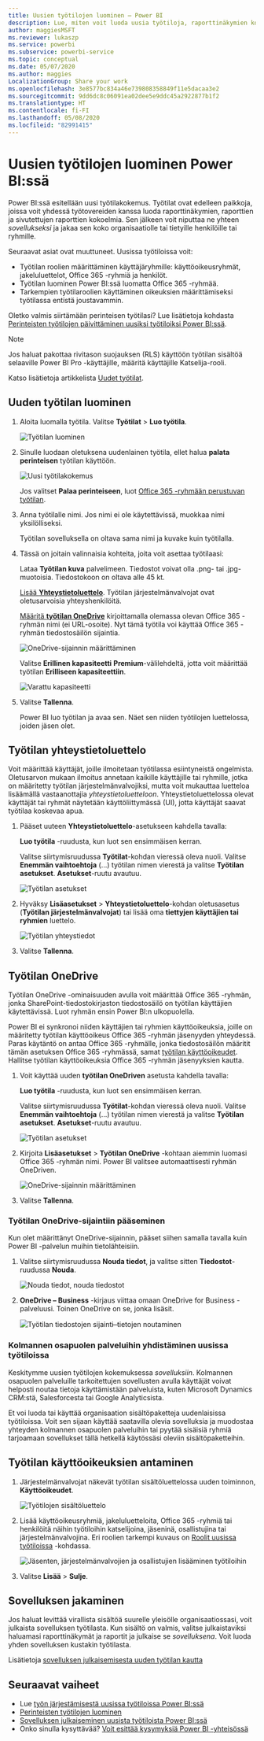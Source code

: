 ```yaml
---
title: Uusien työtilojen luominen ̶ Power BI
description: Lue, miten voit luoda uusia työtiloja, raporttinäkymien kokoelmia, raportteja ja sivutettuja raportteja, joiden avulla voit kuvata organisaatiosi keskeisiä mittalukuja.
author: maggiesMSFT
ms.reviewer: lukaszp
ms.service: powerbi
ms.subservice: powerbi-service
ms.topic: conceptual
ms.date: 05/07/2020
ms.author: maggies
LocalizationGroup: Share your work
ms.openlocfilehash: 3e8577bc834a46e739808358849f11e5dacaa3e2
ms.sourcegitcommit: 9dd6dc8c06091ea02dee5e9ddc45a2922877b1f2
ms.translationtype: HT
ms.contentlocale: fi-FI
ms.lasthandoff: 05/08/2020
ms.locfileid: "82991415"
---
```

# <a name="create-the-new-workspaces-in-power-bi"></a>Uusien työtilojen luominen Power BI:ssä

Power BI:ssä esitellään uusi työtilakokemus. Työtilat ovat edelleen paikkoja, joissa voit yhdessä työtovereiden kanssa luoda raporttinäkymien, raporttien ja sivutettujen raporttien kokoelmia. Sen jälkeen voit niputtaa ne yhteen *sovellukseksi* ja jakaa sen koko organisaatiolle tai tietyille henkilöille tai ryhmille.

Seuraavat asiat ovat muuttuneet. Uusissa työtiloissa voit:

- Työtilan roolien määrittäminen käyttäjäryhmille: käyttöoikeusryhmät, jakeluluettelot, Office 365 -ryhmiä ja henkilöt.
- Työtilan luominen Power BI:ssä luomatta Office 365 -ryhmää.
- Tarkempien työtilaroolien käyttäminen oikeuksien määrittämiseksi työtilassa entistä joustavammin.

Oletko valmis siirtämään perinteisen työtilasi? Lue lisätietoja kohdasta [Perinteisten työtilojen päivittäminen uusiksi työtiloiksi Power BI:ssä](designer/service-upgrade-workspaces.md).

> [!NOTE]
> Jos haluat pakottaa rivitason suojauksen (RLS) käyttöön työtilan sisältöä selaaville Power BI Pro -käyttäjille, määritä käyttäjille Katselija-rooli.

Katso lisätietoja artikkelista [Uudet työtilat](service-new-workspaces.md).

## <a name="create-one-of-the-new-workspaces"></a>Uuden työtilan luominen

1. Aloita luomalla työtila. Valitse **Työtilat** > **Luo työtila**.
   
     ![Työtilan luominen](media/service-create-the-new-workspaces/power-bi-workspace-create.png)

2. Sinulle luodaan oletuksena uudenlainen työtila, ellet halua **palata perinteisen** työtilan käyttöön.
   
     ![Uusi työtilakokemus](media/service-create-the-new-workspaces/power-bi-new-workspace.png)
     
     Jos valitset **Palaa perinteiseen**, luot [Office 365 -ryhmään perustuvan työtilan](service-create-workspaces.md). 

2. Anna työtilalle nimi. Jos nimi ei ole käytettävissä, muokkaa nimi yksilölliseksi.
   
     Työtilan sovelluksella on oltava sama nimi ja kuvake kuin työtilalla.
   
1. Tässä on joitain valinnaisia kohteita, joita voit asettaa työtilaasi:

    Lataa **Työtilan kuva** palvelimeen. Tiedostot voivat olla .png- tai .jpg-muotoisia. Tiedostokoon on oltava alle 45 kt.
    
    [Lisää **Yhteystietoluettelo**](#workspace-contact-list). Työtilan järjestelmänvalvojat ovat oletusarvoisia yhteyshenkilöitä. 
    
    [Määritä **työtilan OneDrive**](#workspace-onedrive) kirjoittamalla olemassa olevan Office 365 -ryhmän nimi (ei URL-osoite). Nyt tämä työtila voi käyttää Office 365 -ryhmän tiedostosäilön sijaintia. 

    ![OneDrive-sijainnin määrittäminen](media/service-create-the-new-workspaces/power-bi-new-workspace-onedrive.png)

    Valitse **Erillinen kapasiteetti** **Premium**-välilehdeltä, jotta voit määrittää työtilan **Erilliseen kapasiteettiin**.
     
    ![Varattu kapasiteetti](media/service-create-the-new-workspaces/power-bi-workspace-premium.png)

1. Valitse **Tallenna**.

    Power BI luo työtilan ja avaa sen. Näet sen niiden työtilojen luettelossa, joiden jäsen olet. 

## <a name="workspace-contact-list"></a>Työtilan yhteystietoluettelo

Voit määrittää käyttäjät, joille ilmoitetaan työtilassa esiintyneistä ongelmista. Oletusarvon mukaan ilmoitus annetaan kaikille käyttäjille tai ryhmille, jotka on määritetty työtilan järjestelmänvalvojiksi, mutta voit mukauttaa luetteloa lisäämällä vastaanottajia *yhteystietoluetteloon*. Yhteystietoluettelossa olevat käyttäjät tai ryhmät näytetään käyttöliittymässä (UI), jotta käyttäjät saavat työtilaa koskevaa apua.

1. Pääset uuteen **Yhteystietoluettelo**-asetukseen kahdella tavalla:

    **Luo työtila** -ruudusta, kun luot sen ensimmäisen kerran.

    Valitse siirtymisruudussa **Työtilat**-kohdan vieressä oleva nuoli. Valitse **Enemmän vaihtoehtoja** (...) työtilan nimen vierestä ja valitse **Työtilan asetukset**. **Asetukset**-ruutu avautuu.

    ![Työtilan asetukset](media/service-create-the-new-workspaces/power-bi-workspace-new-settings.png)

2. Hyväksy **Lisäasetukset** > **Yhteystietoluettelo**-kohdan oletusasetus (**Työtilan järjestelmänvalvojat**) tai lisää oma **tiettyjen käyttäjien tai ryhmien** luettelo. 

    ![Työtilan yhteystiedot](media/service-create-the-new-workspaces/power-bi-workspace-contacts.png)

3. Valitse **Tallenna**.

## <a name="workspace-onedrive"></a>Työtilan OneDrive

Työtilan OneDrive -ominaisuuden avulla voit määrittää Office 365 -ryhmän, jonka SharePoint-tiedostokirjaston tiedostosäilö on työtilan käyttäjien käytettävissä. Luot ryhmän ensin Power BI:n ulkopuolella. 

Power BI ei synkronoi niiden käyttäjien tai ryhmien käyttöoikeuksia, joille on määritetty työtilan käyttöoikeus Office 365 -ryhmän jäsenyyden yhteydessä. Paras käytäntö on antaa Office 365 -ryhmälle, jonka tiedostosäilön määritit tämän asetuksen Office 365 -ryhmässä, samat [työtilan käyttöoikeudet](#give-access-to-your-workspace). Hallitse työtilan käyttöoikeuksia Office 365 -ryhmän jäsenyyksien kautta. 

1. Voit käyttää uuden **työtilan OneDriven** asetusta kahdella tavalla:

    **Luo työtila** -ruudusta, kun luot sen ensimmäisen kerran.

    Valitse siirtymisruudussa **Työtilat**-kohdan vieressä oleva nuoli. Valitse **Enemmän vaihtoehtoja** (...) työtilan nimen vierestä ja valitse **Työtilan asetukset**. **Asetukset**-ruutu avautuu.

    ![Työtilan asetukset](media/service-create-the-new-workspaces/power-bi-workspace-new-settings.png)

2. Kirjoita **Lisäasetukset** > **Työtilan OneDrive** -kohtaan aiemmin luomasi Office 365 -ryhmän nimi. Power BI valitsee automaattisesti ryhmän OneDriven.

    ![OneDrive-sijainnin määrittäminen](media/service-create-the-new-workspaces/power-bi-new-workspace-onedrive.png)

3. Valitse **Tallenna**.

### <a name="access-the-workspace-onedrive-location"></a>Työtilan OneDrive-sijaintiin pääseminen

Kun olet määrittänyt OneDrive-sijainnin, pääset siihen samalla tavalla kuin Power BI -palvelun muihin tietolähteisiin.

1. Valitse siirtymisruudussa **Nouda tiedot**, ja valitse sitten **Tiedostot**-ruudussa **Nouda**.

    ![Nouda tiedot, nouda tiedostot](media/service-create-the-new-workspaces/power-bi-get-data-files.png)

1.  **OneDrive – Business** -kirjaus viittaa omaan OneDrive for Business -palveluusi. Toinen OneDrive on se, jonka lisäsit.

    ![Työtilan tiedostojen sijainti ̶ tietojen noutaminen](media/service-create-the-new-workspaces/power-bi-new-workspace-get-data-onedrive.png)

### <a name="connecting-to-third-party-services-in-new-workspaces"></a>Kolmannen osapuolen palveluihin yhdistäminen uusissa työtiloissa

Keskitymme uusien työtilojen kokemuksessa *sovelluksiin*. Kolmannen osapuolen palveluille tarkoitettujen sovellusten avulla käyttäjät voivat helposti noutaa tietoja käyttämistään palveluista, kuten Microsoft Dynamics CRM:stä, Salesforcesta tai Google Analyticsista.

Et voi luoda tai käyttää organisaation sisältöpaketteja uudenlaisissa työtiloissa. Voit sen sijaan käyttää saatavilla olevia sovelluksia ja muodostaa yhteyden kolmannen osapuolen palveluihin tai pyytää sisäisiä ryhmiä tarjoamaan sovellukset tällä hetkellä käytössäsi oleviin sisältöpaketteihin. 

## <a name="give-access-to-your-workspace"></a>Työtilan käyttöoikeuksien antaminen

1. Järjestelmänvalvojat näkevät työtilan sisältöluettelossa uuden toiminnon, **Käyttöoikeudet**.

    ![Työtilojen sisältöluettelo](media/service-create-the-new-workspaces/power-bi-workspace-access-icon.png)

1. Lisää käyttöoikeusryhmiä, jakeluluetteloita, Office 365 -ryhmiä tai henkilöitä näihin työtiloihin katselijoina, jäseninä, osallistujina tai järjestelmänvalvojina. Eri roolien tarkempi kuvaus on [Roolit uusissa työtiloissa](service-new-workspaces.md#roles-in-the-new-workspaces) -kohdassa.

    ![Jäsenten, järjestelmänvalvojien ja osallistujien lisääminen työtiloihin](media/service-create-the-new-workspaces/power-bi-workspace-add-members.png)

9. Valitse **Lisää** > **Sulje**.


## <a name="distribute-an-app"></a>Sovelluksen jakaminen

Jos haluat levittää virallista sisältöä suurelle yleisölle organisaatiossasi, voit julkaista sovelluksen työtilasta.  Kun sisältö on valmis, valitse julkaistaviksi haluamasi raporttinäkymät ja raportit ja julkaise se *sovelluksena*. Voit luoda yhden sovelluksen kustakin työtilasta.

Lisätietoja [sovelluksen julkaisemisesta uuden työtilan kautta](service-create-distribute-apps.md)

## <a name="next-steps"></a>Seuraavat vaiheet
* Lue [työn järjestämisestä uusissa työtiloissa Power BI:ssä](service-new-workspaces.md)
* [Perinteisten työtilojen luominen](service-create-workspaces.md)
* [Sovelluksen julkaiseminen uusista työtiloista Power BI:ssä](service-create-distribute-apps.md)
* Onko sinulla kysyttävää? [Voit esittää kysymyksiä Power BI -yhteisössä](https://community.powerbi.com/)
